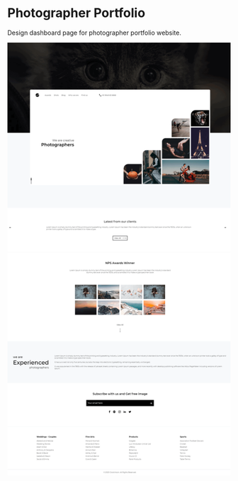 # Photographer Portfolio

Design dashboard page for photographer portfolio website.

<img src='https://github.com/sky-flutter/Photographers-Portfolio/blob/master/Dashboard.png'/>
